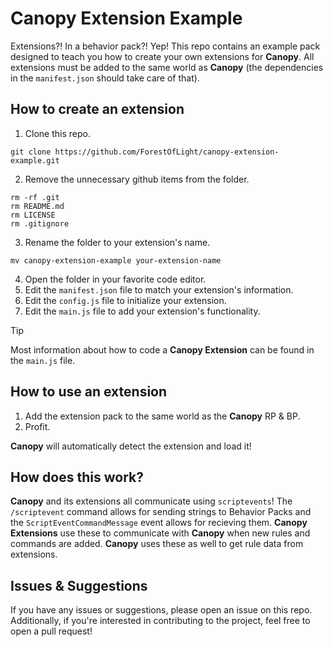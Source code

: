 # Canopy Extension Example
Extensions?! In a behavior pack?! Yep! This repo contains an example pack designed to teach you how to create your own extensions for **Canopy**. All extensions must be added to the same world as **Canopy** (the dependencies in the `manifest.json` should take care of that).

## How to create an extension
1. Clone this repo.   
```
git clone https://github.com/ForestOfLight/canopy-extension-example.git
```
2. Remove the unnecessary github items from the folder.   
```
rm -rf .git
rm README.md
rm LICENSE
rm .gitignore
```
3. Rename the folder to your extension's name.   
```
mv canopy-extension-example your-extension-name
```
4. Open the folder in your favorite code editor.
5. Edit the `manifest.json` file to match your extension's information.
6. Edit the `config.js` file to initialize your extension.
7. Edit the `main.js` file to add your extension's functionality.

> [!TIP]
> Most information about how to code a **Canopy Extension** can be found in the `main.js` file.

## How to use an extension
1. Add the extension pack to the same world as the **Canopy** RP & BP.
2. Profit.

**Canopy** will automatically detect the extension and load it!

## How does this work?

**Canopy** and its extensions all communicate using `scriptevents`! The `/scriptevent` command allows for sending strings to Behavior Packs and the `ScriptEventCommandMessage` event allows for recieving them. **Canopy Extensions** use these to communicate with **Canopy** when new rules and commands are added. **Canopy** uses these as well to get rule data from extensions.

## Issues & Suggestions

If you have any issues or suggestions, please open an issue on this repo. Additionally, if you're interested in contributing to the project, feel free to open a pull request! 
